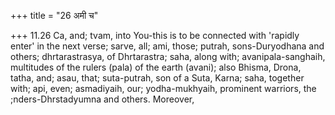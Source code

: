 +++
title = "26 अमी च"

+++
11.26 Ca, and; tvam, into You-this is to be connected with 'rapidly
enter' in the next verse; sarve, all; ami, those; putrah,
sons-Duryodhana and others; dhrtarastrasya, of Dhrtarastra; saha, along
with; avanipala-sanghaih, multitudes of the rulers (pala) of the earth
(avani); also Bhisma, Drona, tatha, and; asau, that; suta-putrah, son of
a Suta, Karna; saha, together with; api, even; asmadiyaih, our;
yodha-mukhyaih, prominent warriors, the ;nders-Dhrstadyumna and others.
Moreover,
